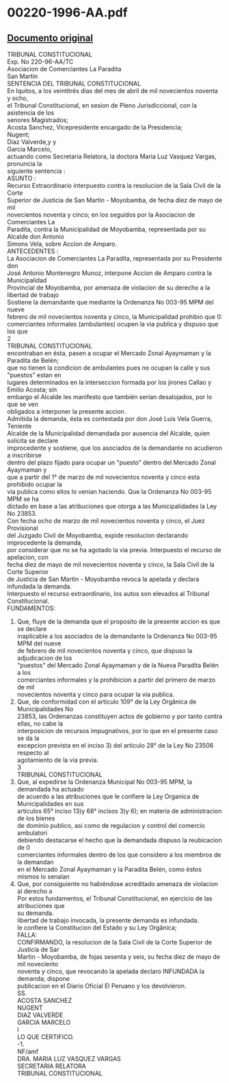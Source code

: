 
00220-1996-AA.pdf
=================
  
[Documento original](https://tc.gob.pe/jurisprudencia/1998/00220-1996-AA.pdf)  
---  
TRIBUNAL CONSTITUCIONAL  
Exp. No 220-96-AA/TC  
Asociacion de Comerciantes La Paradita  
San Martin  
SENTENCIA DEL TRIBUNAL CONSTITUCIONAL  
En Iquitos, a los veintitrés dias del mes de abril de mil novecientos noventa y ocho,  
el Tribunal Constitucional, en sesion de Pleno Jurisdiccional, con la asistencia de los  
senores Magistrados;  
Acosta Sanchez, Vicepresidente encargado de la Presidencia;  
Nugent;  
Diaz Valverde,y y  
Garcia Marcelo,  
actuando como Secretaria Relatora, la doctora Maria Luz Vasquez Vargas, pronuncia la  
siguiente sentencia :  
ASUNTO :  
Recurso Extraordinario interpuesto contra la resolucion de la Sala Civil de la Corte  
Superior de Justicia de San Martin - Moyobamba, de fecha diez de mayo de mil  
novecientos noventa y cinco; en los seguidos por la Asociacion de Comerciantes La  
Paradita, contra la Municipalidad de Moyobamba, representada por su Alcalde don Antonio  
Simons Vela, sobre Accion de Amparo.  
ANTECEDENTES :  
La Asociacion de Comerciantes La Paradita, representada por su Presidente don  
José Antonio Montenegro Munoz, interpone Accion de Amparo contra la Municipalidad  
Provincial de Moyobamba, por amenaza de violacion de su derecho a la libertad de trabajo  
Sostiene la demandante que mediante la Ordenanza No 003-95 MPM del nueve  
febrero de mil novecientos noventa y cinco, la Municipalidad prohibio que 0:  
comerciantes informales (ambulantes) ocupen la via publica y dispuso que los que  
2  
TRIBUNAL CONSTITUCIONAL  
encontraban en ésta, pasen a ocupar el Mercado Zonal Ayaymaman y la Paradita de Belén;  
que no tienen la condicion de ambulantes pues no ocupan la calle y sus "puestos" estan en  
lugares determinados en la interseccion formada por los jirones Callao y Emilio Acosta; sin  
embargo el Alcalde les manifesto que también serian desalojados, por lo que se ven  
obligados a interponer la presente accion.  
Admitida la demanda, ésta es contestada por don José Luis Vela Guerra, Teniente  
Alcalde de la Municipalidad demandada por ausencia del Alcalde, quien solicita se declare  
improcedente y sostiene, que los asociados de la demandante no acudieron a inscribirse  
dentro del plazo fijado para ocupar un "puesto" dentro del Mercado Zonal Ayaymaman y  
que a partir del 1° de marzo de mil novecientos noventa y cinco esta prohibido ocupar la  
via publica como ellos lo venian haciendo. Que la Ordenanza No 003-95 MPM se ha  
dictado en base a las atribuciones que otorga a las Municipalidades la Ley No 23853.  
Con fecha ocho de marzo de mil novecientos noventa y cinco, el Juez Provisional  
del Juzgado Civil de Moyobamba, expide resolucion declarando improcedente la demanda,  
por considerar que no se ha agotado la via previa. Interpuesto el recurso de apelacion, con  
fecha diez de mayo de mil novecientos noventa y cinco, la Sala Civil de la Corte Superior  
de Justicia de San Martin - Moyobamba revoca la apelada y declara infundada la demanda.  
Interpuesto el recurso extraordinario, los autos son elevados al Tribunal  
Constitucional.  
FUNDAMENTOS:  
1. Que, fluye de la demanda que el proposito de la presente accion es que se declare  
inaplicable a los asociados de la demandante la Ordenanza No 003-95 MPM del nueve  
de febrero de mil novecientos noventa y cinco, que dispuso la adjudicacion de los  
"puestos" del Mercado Zonal Ayaymaman y de la Nueva Paradita Belén a los  
comerciantes informales y la prohibicion a partir del primero de marzo de mil  
novecientos noventa y cinco para ocupar la via publica.  
2. Que, de conformidad con el articulo 109° de la Ley Orgânica de Municipalidades No  
23853, las Ordenanzas constituyen actos de gobierno y por tanto contra ellas, no cabe la  
interposicion de recursos impugnativos, por lo que en el presente caso se da la  
excepcion prevista en el inciso 3) del articulo 28° de la Ley No 23506 respecto al  
agotamiento de la via previa.  
3  
TRIBUNAL CONSTITUCIONAL  
3. Que, al expedirse la Ordenanza Municipal No 003-95 MPM, la demandada ha actuado  
de acuerdo a las atribuciones que le confiere la Ley Organica de Municipalidades en sus  
articulos 65° inciso 13)y 68° incisos 3)y 6); en materia de administracion de los bienes  
de dominio publico, asi como de regulacion y control del comercio ambulatori  
debiendo destacarse el hecho que la demandada dispuso la reubicacion de 0  
comerciantes informales dentro de los que considero a los miembros de la demandan  
en el Mercado Zonal Ayaymaman y la Paradita Belén, como éstos mismos lo senalan  
4. Que, por consiguiente no habiéndose acreditado amenaza de violacion al derecho a  
Por estos fundamentos, el Tribunal Constitucional, en ejercicio de las atribuciones que  
su demanda.  
libertad de trabajo invocada, la presente demanda es infundada.  
le confiere la Constitucion del Estado y su Ley Orgânica;  
FALLA:  
CONFIRMANDO, la resolucion de la Sala Civil de la Corte Superior de Justicia de Sar  
Martin - Moyobamba, de fojas sesenta y seis, su fecha diez de mayo de mil noveciento  
noventa y cinco, que revocando la apelada declaro INFUNDADA la demanda; dispone  
publicacion en el Diario Oficial El Peruano y los devolvieron.  
SS.  
ACOSTA SANCHEZ  
NUGENT  
DIAZ VALVERDE  
GARCIA MARCELO  
l  
LO QUE CERTIFICO.  
-1.  
NF/amf  
DRA. MARIA LUZ VASQUEZ VARGAS  
SECRETARIA RELATORA  
TRIBUNAL CONSTITUCIONAL